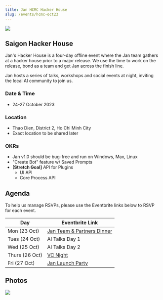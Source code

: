 ```yaml
---
title: Jan HCMC Hacker House
slug: /events/hcmc-oct23
---
```


![](/img/hcmc-villa-1.jpeg)

## Saigon Hacker House 

Jan's Hacker House is a four-day offline event where the Jan team gathers at a hacker house prior to a major release. We use the time to work on the release, bond as a team and get Jan across the finish line. 

Jan hosts a series of talks, workshops and social events at night, inviting the local AI community to join us.

### Date & Time

- 24-27 October 2023

### Location

- Thao Dien, District 2, Ho Chi Minh City
- Exact location to be shared later

### OKRs

- Jan v1.0 should be bug-free and run on Windows, Max, Linux
- "Create Bot" feature w/ Saved Prompts
- **[Stretch Goal]** API for Plugins 
  - UI API
  - Core Process API


## Agenda

To help us manage RSVPs, please use the Eventbrite links below to RSVP for each event.

| Day            | Eventbrite Link            |
| -------------- | -------------------------- |
| Mon (23 Oct)   | [Jan Team & Partners Dinner](https://jan-partners-night-hcmc.eventbrite.com) |
| Tues (24 Oct)  | AI Talks Day 1             |
| Wed (25 Oct)   | AI Talks Day 2             |
| Thurs (26 Oct) | [VC Night](https://jan-hcmc-vc-night.eventbrite.com)                   |
| Fri (27 Oct)   | [Jan Launch Party](https://jan-launch-party.eventbrite.com)           |

## Photos

![](/img/hcmc-villa-2.jpeg)
